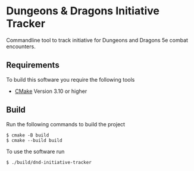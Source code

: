 # Dungeons & Dragons Initiative Tracker
Commandline tool to track initiative for Dungeons and Dragons 5e combat encounters.

## Requirements
To build this software you require the following tools
- [CMake](https://cmake.org) Version 3.10 or higher

## Build
Run the following commands to build the project
```
$ cmake -B build
$ cmake --build build
```

To use the software run
```
$ ./build/dnd-initiative-tracker
```
